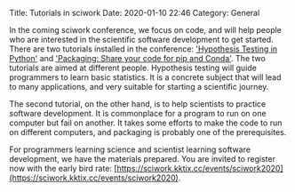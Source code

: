 Title: Tutorials in sciwork
Date: 2020-01-10 22:46
Category: General

In the coming sciwork conference, we focus on code, and will help people who
are interested in the scientific software development to get started.  There
are two tutorials installed in the conference: ['Hypothesis Testing in
Python']({filename}/pages/tutorial/hypothesis-testing.rst) and ['Packaging:
Share your code for pip and Conda']({filename}/pages/tutorial/packaging.rst).
The two tutorials are aimed at different people.  Hypothesis testing will guide
programmers to learn basic statistics.  It is a concrete subject that will lead
to many applications, and very suitable for starting a scientific journey.

The second tutorial, on the other hand, is to help scientists to practice
software development.  It is commonplace for a program to run on one computer
but fail on another.  It takes some efforts to make the code to run on
different computers, and packaging is probably one of the prerequisites.

For programmers learning science and scientist learning software development,
we have the materials prepared.  You are invited to register now with the early
bird rate:
[https://sciwork.kktix.cc/events/sciwork2020](https://sciwork.kktix.cc/events/sciwork2020).
